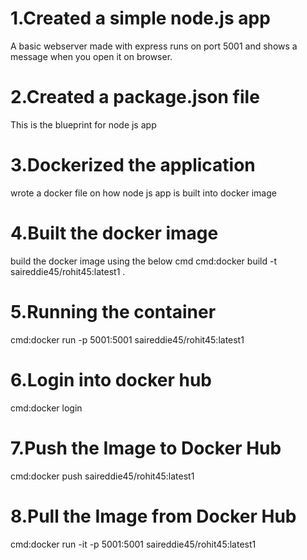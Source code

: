 # 1.Created a simple node.js app
A basic webserver made with express runs on port 5001 and shows a message when you open it on browser.
# 2.Created a package.json file
This is the blueprint for node js app
# 3.Dockerized the application
wrote a docker file on how node js app is built into docker image
# 4.Built the docker image
build the docker image using the below cmd
cmd:docker build -t saireddie45/rohit45:latest1 .   
# 5.Running the container
cmd:docker run -p 5001:5001 saireddie45/rohit45:latest1
# 6.Login into docker hub
cmd:docker login
# 7.Push the Image to Docker Hub
cmd:docker push saireddie45/rohit45:latest1
# 8.Pull the Image from Docker Hub
cmd:docker run -it -p 5001:5001 saireddie45/rohit45:latest1
